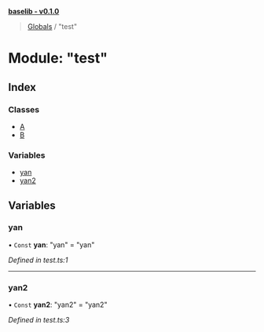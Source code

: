 **[baselib - v0.1.0](../README.md)**

> [Globals](../globals.md) / "test"

# Module: "test"

## Index

### Classes

* [A](../classes/_test_.a.md)
* [B](../classes/_test_.b.md)

### Variables

* [yan](_test_.md#yan)
* [yan2](_test_.md#yan2)

## Variables

### yan

• `Const` **yan**: \"yan\" = "yan"

*Defined in test.ts:1*

___

### yan2

• `Const` **yan2**: \"yan2\" = "yan2"

*Defined in test.ts:3*
